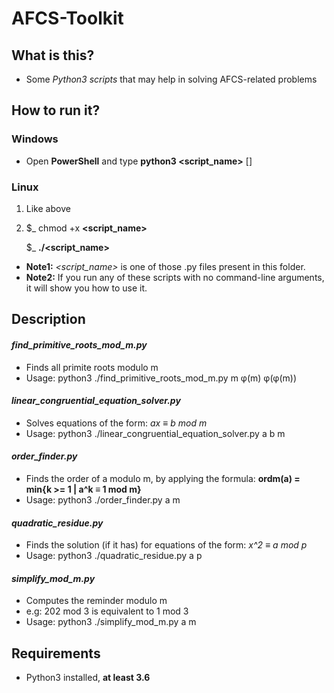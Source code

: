 # AFCS-Toolkit

## What is this?
-	Some *Python3 scripts* that may help in solving AFCS-related problems

## How to run it?
### Windows
-	Open **PowerShell** and type **python3 <script_name>** [<arguments>]

### Linux
1.	Like above
2.  $_ chmod +x **<script_name>**

	$_ **./<script_name>**

-	**Note1:** *<script_name>* is one of those .py files present in this folder.
-	**Note2:** If you run any of these scripts with no command-line arguments, it will show you how to use it.

## Description
#### *find_primitive_roots_mod_m.py*
-	Finds all primite roots modulo m
-	Usage: python3 ./find_primitive_roots_mod_m.py m φ(m) φ(φ(m))

#### *linear_congruential_equation_solver.py*
-	Solves equations of the form: *ax ≡ b mod m*
-	Usage: python3 ./linear_congruential_equation_solver.py a b m

#### *order_finder.py*
-	Finds the order of a modulo m, by applying the formula: **ordm(a) = min{k >= 1 | a^k ≡ 1 mod m}**
-	Usage: python3 ./order_finder.py a m

#### *quadratic_residue.py*
-	Finds the solution (if it has) for equations of the form: *x^2 ≡ a mod p*
-	Usage: python3 ./quadratic_residue.py a p

#### *simplify_mod_m.py*
-	Computes the reminder modulo m
-	e.g:  202 mod 3 is equivalent to 1 mod 3
-	Usage: python3 ./simplify_mod_m.py a m

## Requirements
-	Python3 installed, **at least 3.6**
